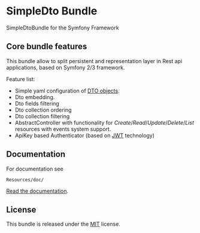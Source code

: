 # SimpleDto Bundle

SimpleDtoBundle for the Symfony Framework

## Core bundle features

This bundle allow to split persistent and representation layer in Rest api applications, based on Symfony 2/3 framework.

Feature list:
 - Simple yaml configuration of [DTO objects](https://en.wikipedia.org/wiki/Data_transfer_object).
 - Dto embedding.
 - Dto fields filtering
 - Dto collection ordering
 - Dto collection filtering
 - AbstractController with functionality for *Create*/*Read*/*Update*/*Delete*/*List* resources with events system support.
 - ApiKey based Authenticator (based on [JWT](https://jwt.io/) technology)
 
## Documentation

For documentation see 
    
    Resources/doc/
    
[Read the documentation](https://github.com/jekamell/SimpleDtoBundle/blob/master/Resources/doc/index.md).
 
## License 

This bundle is released under the [MIT](https://opensource.org/licenses/MIT) license.
